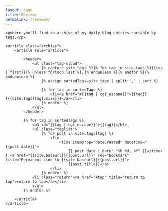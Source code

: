 ```yaml
---
layout: page
title: Reviews
permalink: /reviews/
---
```


<main role="main" class="cf">

    <p>Here you'll find an archive of my daily blog entries sortable by tags.</p>

    <article class="archive">
        <article role="article">

            <header>
                <ul class="tag-cloud">
                    {% capture site_tags %}{% for tag in site.tags %}{{tag | first}}{% unless forloop.last %},{% endunless %}{% endfor %}{% endcapture %}
                    {% assign sortedTags=site_tags | split:',' | sort %}

                    {% for tag in sortedTags %}
                        <li><a href="#{{tag | cgi_escape}}">{{tag}} [{{site.tags[tag].size}}]</a></li>
                    {% endfor %}
                </ul>
            </header>

            {% for tag in sortedTags %}
                <h3 id="{{tag | cgi_escape}}">{{tag}}</h3>
                <ul class="taglist">
                    {% for post in site.tags[tag] %}
                        <li>
                            <time itemprop="dateCreated" datetime="{{post.date}}">
                                {{ post.date | date: "%b %d, %Y" }}</time> | <a href="{{site.baseurl}}{{post.url}}" rel="bookmark" title="Permanent Link to {{site.baseurl}}{{post.url}}">
                                {{post.title}}</a>
                        </li>
                    {% endfor %}
                <li class="return"><a href="#top" title="return to top">return to top</a></li>
                </ul>
            {% endfor %}

        </article>
    </article>
</main>

